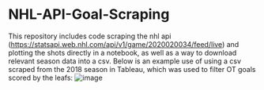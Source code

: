 # NHL-API-Goal-Scraping
This repository includes code scraping the nhl api (https://statsapi.web.nhl.com/api/v1/game/2020020034/feed/live) and plotting the shots directly in a notebook, as well as a way to download relevant season data into a csv.
Below is an example use of using a csv scraped from the 2018 season in Tableau, which was used to filter OT goals scored by the leafs:
![image](https://user-images.githubusercontent.com/80990165/230173438-b54f32de-96aa-48f4-a0de-e968545f897d.png)
